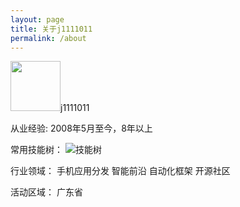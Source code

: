 ```yaml
---
layout: page
title: 关于j1111011
permalink: /about
---
```


<img src="http://7xrgjr.com1.z0.glb.clouddn.com/gnu.jpg" width="80px">j1111011


从业经验:      2008年5月至今，8年以上

常用技能树：   ![技能树](http://7xrgjr.com1.z0.glb.clouddn.com/%E6%8A%80%E8%83%BD.png)

行业领域：     手机应用分发  智能前沿  自动化框架  开源社区

活动区域：     广东省